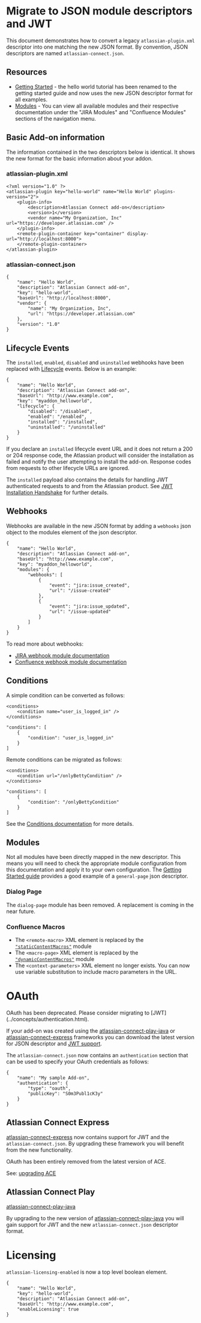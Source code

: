 # Migrate to JSON module descriptors and JWT

This document demonstrates how to convert a legacy `atlassian-plugin.xml` descriptor into one matching the new JSON
format. By convention, JSON descriptors are named `atlassian-connect.json`.

## Resources
 * [Getting Started](./getting-started.html) - the hello world tutorial has been renamed to the getting started guide and now uses the new JSON descriptor format for all examples.
 * [Modules](../concepts/modules) - You can view all available modules and their respective documentation under the "JIRA Modules" and "Confluence Modules" sections of the navigation menu.

## Basic Add-on information

The information contained in the two descriptors below is identical. It shows the new format for the basic information about your addon.

### atlassian-plugin.xml
```
<?xml version="1.0" ?>
<atlassian-plugin key="hello-world" name="Hello World" plugins-version="2">
    <plugin-info>
        <description>Atlassian Connect add-on</description>
        <version>1</version>
        <vendor name="My Organization, Inc" url="https://developer.atlassian.com" />
    </plugin-info>
    <remote-plugin-container key="container" display-url="http://localhost:8000">
    </remote-plugin-container>
</atlassian-plugin>
```

### atlassian-connect.json
```
{
    "name": "Hello World",
    "description": "Atlassian Connect add-on",
    "key": "hello-world",
    "baseUrl": "http://localhost:8000",
    "vendor": {
        "name": "My Organization, Inc",
        "url": "https://developer.atlassian.com"
    },
    "version": "1.0"
}
```

## Lifecycle Events
The `installed`, `enabled`, `disabled` and `uninstalled` webhooks have been replaced with [Lifecycle](../modules/lifecycle.html)
events. Below is an example:

```
{
    "name": "Hello World",
    "description": "Atlassian Connect add-on",
    "baseUrl": "http://www.example.com",
    "key": "myaddon_helloworld",
    "lifecycle": {
        "disabled": "/disabled",
        "enabled": "/enabled",
        "installed": "/installed",
        "uninstalled": "/uninstalled"
    }
}
```

If you declare an `installed` lifecycle event URL and it does not return a 200 or 204 response code, the Atlassian
product will consider the installation as failed and notify the user attempting to install the add-on. Response codes
from requests to other lifecycle URLs are ignored.

The `installed` payload also contains the details for handling JWT authenticated requests to and from the Atlassian
product. See [JWT Installation Handshake](../concepts/authentication.html#installation) for further details.

## Webhooks

Webhooks are available in the new JSON format by adding a `webhooks` json object to the modules element of the json descriptor.

```
{
    "name": "Hello World",
    "description": "Atlassian Connect add-on",
    "baseUrl": "http://www.example.com",
    "key": "myaddon_helloworld",
    "modules": {
        "webhooks": [
            {
                "event": "jira:issue_created",
                "url": "/issue-created"
            },
            {
                "event": "jira:issue_updated",
                "url": "/issue-updated"
            }
        ]
    }
}

```

To read more about webhooks:

 * [JIRA webhook module documentation](../modules/jira/webhooks.html)
 * [Confluence webhook module documentation](../modules/confluence/webhooks.html)

## Conditions

A simple condition can be converted as follows:
```
<conditions>
    <condition name="user_is_logged_in" />
</conditions>
```

```
"conditions": [
    {
        "condition": "user_is_logged_in"
    }
]
```

Remote conditions can be migrated as follows:
```
<conditions>
    <condition url="/onlyBettyCondition" />
</conditions>
```

```
"conditions": [
    {
        "condition": "/onlyBettyCondition"
    }
]
```

See the [Conditions documentation](../concepts/conditions.html) for more details.


## Modules
Not all modules have been directly mapped in the new descriptor. This means you will need to check the appropriate
module configuration from this documentation and apply it to your own configuration. The
[Getting Started guide](./getting-started.html) provides a good example of a `general-page` json descriptor.

### Dialog Page

The `dialog-page` module has been removed. A replacement is coming in the near future.

### Confluence Macros

* The `<remote-macro>` XML element is replaced by the [`"staticContentMacros"`](../modules/confluence/static-content-macro.html) module
* The `<macro-page>` XML element is replaced by the [`"dynamicContentMacros"`](../modules/confluence/dynamic-content-macro.html) module
* The `<context-parameters>` XML element no longer exists. You can now use variable substitution to include macro parameters in the URL.


# OAuth
<div class="aui-message warning">
    <span class="aui-icon icon-warning"></span>
    OAuth has been deprecated. Please consider migrating to [JWT](../concepts/authentication.html).
</div>

If your add-on was created using the [atlassian-connect-play-java](https://bitbucket.org/atlassian/atlassian-connect-play-java)
or [atlassian-connect-express](https://bitbucket.org/atlassian/atlassian-connect-express) frameworks you can download
the latest version for JSON descriptor and [JWT support](authentication.html).

The `atlassian-connect.json` now contains an `authentication` section that can be used to specify your OAuth credentials
as follows:

```
{
    "name": "My sample Add-on",
    "authentication": {
        "type": "oauth",
        "publicKey": "S0m3Publ1cK3y"
    }
}
```

## Atlassian Connect Express

[atlassian-connect-express](https://bitbucket.org/atlassian/atlassian-connect-express) now contains support for JWT and
the `atlassian-connect.json`. By upgrading these framework you will benefit from the new functionality.

<div class="aui-message warning">
    <span class="aui-icon icon-warning"></span>
    OAuth has been entirely removed from the latest version of ACE.
</div>

See: [upgrading ACE](./upgrade-ace.html)


## Atlassian Connect Play
[atlassian-connect-play-java](https://bitbucket.org/atlassian/atlassian-connect-play-java)

By upgrading to the new version of [atlassian-connect-play-java](https://bitbucket.org/atlassian/atlassian-connect-play-java)
you will gain support for JWT and the new `atlassian-connect.json` descriptor format.



# Licensing
`atlassian-licensing-enabled` is now a top level boolean element.

```
{
    "name": "Hello World",
    "key": "hello-world",
    "description": "Atlassian Connect add-on",
    "baseUrl": "http://www.example.com",
    "enableLicensing": true
}
```
